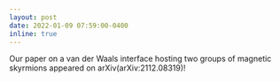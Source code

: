 ```yaml
---
layout: post
date: 2022-01-09 07:59:00-0400
inline: true
---
```


Our paper on a van der Waals interface hosting two groups of magnetic skyrmions appeared on arXiv(arXiv:2112.08319)!
